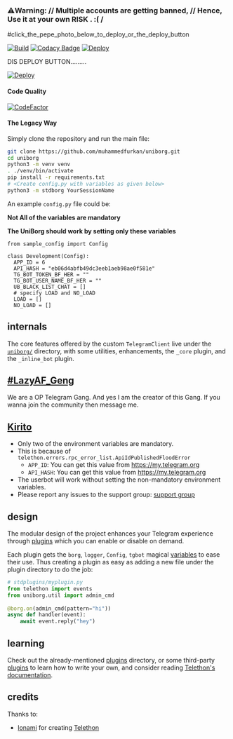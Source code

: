 ### ⚠️Warning: // **Multiple accounts are getting banned, // Hence, Use it at your own RISK .** :( /

#click_the_pepe_photo_below_to_deploy_or_the_deploy_button

[![Build](https://github.com/prono69/PepeBot/workflows/FailedChecker/badge.svg?branch=master)](https://github.com/prono69/PepeBot/actions "Build")
[![Codacy Badge](https://api.codacy.com/project/badge/Grade/61152ca51cc6417bb9866562f3dfbf76)](https://app.codacy.com/manual/prono69/PepeBot?utm_source=github.com&utm_medium=referral&utm_content=prono69/PepeBot&utm_campaign=Badge_Grade_Settings)
[![Deploy](https://www.herokucdn.com/deploy/button.svg)](https://heroku.com/deploy?template=https://github.com/prono69/PepeBot)


DIS DEPLOY BUTTON.........



[![Deploy](https://www.herokucdn.com/deploy/button.svg)](https://heroku.com/deploy)

#### Code Quality

[![CodeFactor](https://www.codefactor.io/repository/github/prono69/pepebot/badge)](https://www.codefactor.io/repository/github/prono69/pepebot)

#### The Legacy Way
Simply clone the repository and run the main file:
```sh
git clone https://github.com/muhammedfurkan/uniborg.git
cd uniborg
python3 -m venv venv
. ./venv/bin/activate
pip install -r requirements.txt
# <Create config.py with variables as given below>
python3 -m stdborg YourSessionName
```
 
An example `config.py` file could be:
 
**Not All of the variables are mandatory**
 
__The UniBorg should work by setting only these variables__
 
```python3
from sample_config import Config
 
class Development(Config):
  APP_ID = 6
  API_HASH = "eb06d4abfb49dc3eeb1aeb98ae0f581e"
  TG_BOT_TOKEN_BF_HER = ""
  TG_BOT_USER_NAME_BF_HER = ""
  UB_BLACK_LIST_CHAT = []
  # specify LOAD and NO_LOAD
  LOAD = []
  NO_LOAD = []
```
 
## internals
 
The core features offered by the custom `TelegramClient` live under the
[`uniborg/`](https://github.com/muhammedfurkan/uniborg/tree/master/uniborg)
directory, with some utilities, enhancements, the `_core` plugin, and the `_inline_bot` plugin.
 
## [#LazyAF_Geng](https://t.me/LazyAF_Geng)

We are a OP Telegram Gang. And yes I am the creator of this Gang. If you wanna join the community then message me.

## [Kirito](https://telegram.dog/kirito6969)
 
- Only two of the environment variables are mandatory.
- This is because of `telethon.errors.rpc_error_list.ApiIdPublishedFloodError`
    - `APP_ID`:   You can get this value from https://my.telegram.org
    - `API_HASH`:   You can get this value from https://my.telegram.org
- The userbot will work without setting the non-mandatory environment variables.
- Please report any issues to the support group: [support group](https://t.me/joinchat/AHAujEjG4FBO-TH-NrVVbg)
 
 
## design
 
The modular design of the project enhances your Telegram experience
through [plugins](https://github.com/SpEcHiDe/uniborg/tree/master/stdplugins)
which you can enable or disable on demand.
 
Each plugin gets the `borg`, `logger`, `Config`, `tgbot` magical
[variables](https://github.com/muhammedfurkan/UniBorg/blob/488eff632e65103ba7017d4f52777d22ddd52ea2/uniborg/uniborg.py#L76-L80)
to ease their use. Thus creating a plugin as easy as adding
a new file under the plugin directory to do the job:

```python
# stdplugins/myplugin.py
from telethon import events
from uniborg.util import admin_cmd
 
@borg.on(admin_cmd(pattern="hi"))
async def handler(event):
    await event.reply("hey")
```
 
 
## learning
 
Check out the already-mentioned [plugins](https://github.com/SpEcHiDe/muhammedfurkan/tree/master/stdplugins) directory, or some third-party [plugins](https://telegram.dog/UniBorg) to learn how to write your own, and consider reading [Telethon's documentation](http://telethon.readthedocs.io/).
 
 
## credits
 
 
Thanks to:
- [lonami](https://lonami.dev) for creating [Telethon](https://github.com/lonamiwebs/Telethon)

